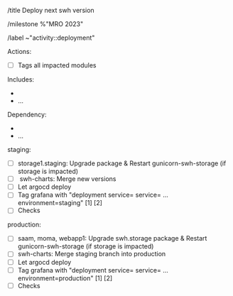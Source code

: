 /title Deploy next swh version

/milestone %"MRO 2023"

/label ~"activity::deployment"

Actions:
- [ ] Tags all impacted modules

Includes:
- <insert-new-version-packages-with-small-summary>
- ...

Dependency:
- <insert-blocking-dependency>
- ...

staging:
- [ ] storage1.staging: Upgrade package & Restart gunicorn-swh-storage (if storage is impacted)
- [ ] <insert-mr-link> swh-charts: Merge new versions
- [ ] Let argocd deploy
- [ ] Tag grafana with "deployment service=<service> service=<service2> ... environment=staging" [1] [2]
- [ ] Checks

production:
- [ ] saam, moma, webapp1: Upgrade swh.storage package & Restart gunicorn-swh-storage (if storage is impacted)
- [ ] swh-charts: Merge staging branch into production
- [ ] Let argocd deploy
- [ ] Tag grafana with "deployment service=<service> service=<service2> ... environment=production" [1] [2]
- [ ] Checks
